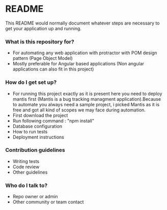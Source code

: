 # README #

This README would normally document whatever steps are necessary to get your application up and running.

### What is this repository for? ###

* For automating any web application with protractor with POM design pattern (Page Object Model)
* Mostly preferable for Angular based applications (Non angular applications can also fit in this project)

### How do I get set up? ###

* For running this project exactly as it is present here you need to deploy mantis first (Mantis is a bug tracking managment application).Because to automate you always need a sample project, i picked Mantis as it is free and got all kind of scopes we may face during automation.
* First download the project
* Run following command : "npm install"
* Database configuration
* How to run tests
* Deployment instructions

### Contribution guidelines ###

* Writing tests
* Code review
* Other guidelines

### Who do I talk to? ###

* Repo owner or admin
* Other community or team contact